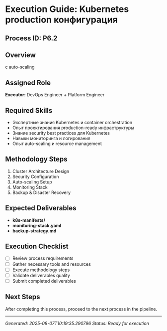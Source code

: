 # Execution Guide: Kubernetes production конфигурация

## Process ID: P6.2

## Overview
с auto-scaling

## Assigned Role
**Executor:** DevOps Engineer + Platform Engineer

## Required Skills
- Экспертные знания Kubernetes и container orchestration
- Опыт проектирования production-ready инфраструктуры
- Знание security best practices для Kubernetes
- Навыки мониторинга и логирования
- Опыт auto-scaling и resource management

## Methodology Steps
1. Cluster Architecture Design
2. Security Configuration
3. Auto-scaling Setup
4. Monitoring Stack
5. Backup & Disaster Recovery

## Expected Deliverables
- **k8s-manifests/**
- **monitoring-stack.yaml**
- **backup-strategy.md**

## Execution Checklist
- [ ] Review process requirements
- [ ] Gather necessary tools and resources
- [ ] Execute methodology steps
- [ ] Validate deliverables quality
- [ ] Submit completed deliverables

## Next Steps
After completing this process, proceed to the next process in the pipeline.

---
*Generated: 2025-08-07T10:19:35.290796*
*Status: Ready for execution*
